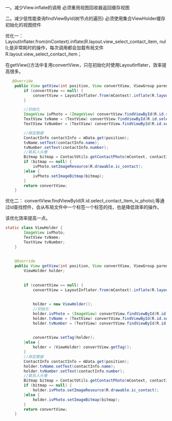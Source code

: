 

一。减少View.inflate的调用 必须重用视图回收器返回缓存视图

二。减少低性能查询findViewById(树节点的遍历) 必须使用集合ViewHolder缓存初始化的视图控件

优化一：
LayoutInflater.from(mContext).inflate(R.layout.view_select_contact_item, null);是非常耗时的操作，每次调用都会加载布局文件R.layout.view_select_contact_item；

在getView()方法中复用convertView，只在初始化时使用LayoutInflater，效率提高很多。

```java
   @Override
    public View getView(int position, View convertView, ViewGroup parent) {
        if (convertView == null) {
            convertView = LayoutInflater.from(mContext).inflate(R.layout.view_select_contact_item, null);
        }

        //初始化
        ImageView ivPhoto = (ImageView) convertView.findViewById(R.id.select_contact_item_iv_photo);
        TextView tvName = (TextView) convertView.findViewById(R.id.select_contact_item_tv_name);
        TextView tvNumber = (TextView) convertView.findViewById(R.id.select_contact_item_tv_number);

        //绑定数据
        ContactInfo contactInfo = mData.get(position);
        tvName.setText(contactInfo.name);
        tvNumber.setText(contactInfo.number);
        //联系人头像
        Bitmap bitmap = ContactUtils.getContactPhoto(mContext, contactInfo.contact_Id);
        if (bitmap == null) {
            ivPhoto.setImageResource(R.drawable.ic_contact);
        }else {
            ivPhoto.setImageBitmap(bitmap);
        }
        return convertView;
    }
```


优化二：
convertView.findViewById(R.id.select_contact_item_iv_photo);等通过id查找控件，会从布局文件中一个标签一个标签的找，也是降低效率的操作。


该优化效率提高一点。
​

```java
static class ViewHolder {
        ImageView ivPhoto;
        TextView tvName;
        TextView tvNumber;
    }
​
​
    @Override
    public View getView(int position, View convertView, ViewGroup parent) {
        ViewHolder holder;
​
​
        if (convertView == null) {
            convertView = LayoutInflater.from(mContext).inflate(R.layout.view_select_contact_item, null);
​
​
            holder = new ViewHolder();
            //初始化
            holder.ivPhoto = (ImageView) convertView.findViewById(R.id.select_contact_item_iv_photo);
            holder.tvName = (TextView) convertView.findViewById(R.id.select_contact_item_tv_name);
            holder.tvNumber = (TextView) convertView.findViewById(R.id.select_contact_item_tv_number);
​
​
            convertView.setTag(holder);
        }else {
            holder = (ViewHolder) convertView.getTag();
        }
        //绑定数据
        ContactInfo contactInfo = mData.get(position);
        holder.tvName.setText(contactInfo.name);
        holder.tvNumber.setText(contactInfo.number);
        //联系人头像
        Bitmap bitmap = ContactUtils.getContactPhoto(mContext, contactInfo.contact_Id);
        if (bitmap == null) {
            holder.ivPhoto.setImageResource(R.drawable.ic_contact);
        }else {
            holder.ivPhoto.setImageBitmap(bitmap);
        }
        return convertView;
    }
```
